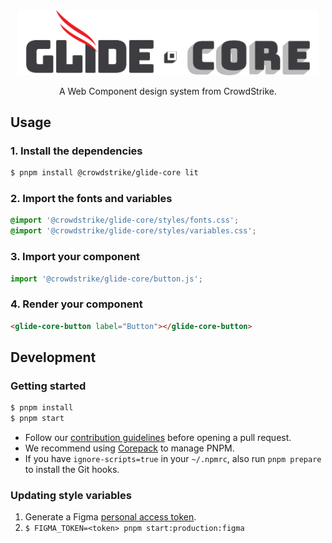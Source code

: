 <div align="center">
  <a href="https://glide-core.crowdstrike-ux.workers.dev">
    <picture alt="Glide Core Logo">
      <source srcset="https://github.com/CrowdStrike/glide-core/blob/main/.github/logos/light.png?raw=true" media="(prefers-color-scheme: light)" />
      <source srcset="https://github.com/CrowdStrike/glide-core/blob/main/.github/logos/dark.png?raw=true" media="(prefers-color-scheme: dark)" />
      <img src="https://github.com/CrowdStrike/glide-core/blob/main/.github/logos/light.png?raw=true" style="margin-block-start: 1rem; max-inline-size: 30rem;">
    </picture>

  </a>

  <p align="center"> 
    A Web Component design system from CrowdStrike.
  </p>
</div>

## Usage

### 1. Install the dependencies

```bash
$ pnpm install @crowdstrike/glide-core lit
```

### 2. Import the fonts and variables

```css
@import '@crowdstrike/glide-core/styles/fonts.css';
@import '@crowdstrike/glide-core/styles/variables.css';
```

### 3. Import your component

```js
import '@crowdstrike/glide-core/button.js';
```

### 4. Render your component

```html
<glide-core-button label="Button"></glide-core-button>
```

## Development

### Getting started

```bash
$ pnpm install
$ pnpm start
```

- Follow our [contribution guidelines](./CONTRIBUTING.md) before opening a pull request.
- We recommend using [Corepack](https://pnpm.io/installation#using-corepack) to manage PNPM.
- If you have `ignore-scripts=true` in your `~/.npmrc`, also run `pnpm prepare` to install the Git hooks.

### Updating style variables

1. Generate a Figma [personal access token](https://help.figma.com/hc/en-us/articles/8085703771159-Manage-personal-access-tokens).
1. `$ FIGMA_TOKEN=<token> pnpm start:production:figma`
